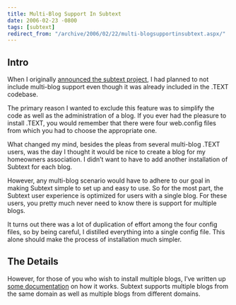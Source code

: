 ```yaml
---
title: Multi-Blog Support In Subtext
date: 2006-02-23 -0800
tags: [subtext]
redirect_from: "/archive/2006/02/22/multi-blogsupportinsubtext.aspx/"
---
```


Intro
-----

When I originally [announced the subtext
project](/archive/2005/05/04/2953.aspx "Announcement for Subtext"), I
had planned to not include multi-blog support even though it was already
included in the .TEXT codebase.

The primary reason I wanted to exclude this feature was to simplify the
code as well as the administration of a blog. If you ever had the
pleasure to install .TEXT, you would remember that there were four
web.config files from which you had to choose the appropriate one.

What changed my mind, besides the pleas from several multi-blog .TEXT
users, was the day I thought it would be nice to create a blog for my
homeowners association. I didn’t want to have to add another
installation of Subtext for each blog.

However, any multi-blog scenario would have to adhere to our goal in
making Subtext simple to set up and easy to use. So for the most part,
the Subtext user experience is optimized for users with a single blog.
For these users, you pretty much never need to know there is support for
multiple blogs.

It turns out there was a lot of duplication of effort among the four
config files, so by being careful, I distilled everything into a single
config file. This alone should make the process of installation much
simpler.

The Details
-----------

However, for those of you who wish to install multiple blogs, I’ve
written up [some
documentation](http://subtextproject.com/Developer/UrlToBlogMappings/tabid/119/Default.aspx "How an URL is Mapped To A Blog")
on how it works. Subtext supports multiple blogs from the same domain as
well as multiple blogs from different domains.

